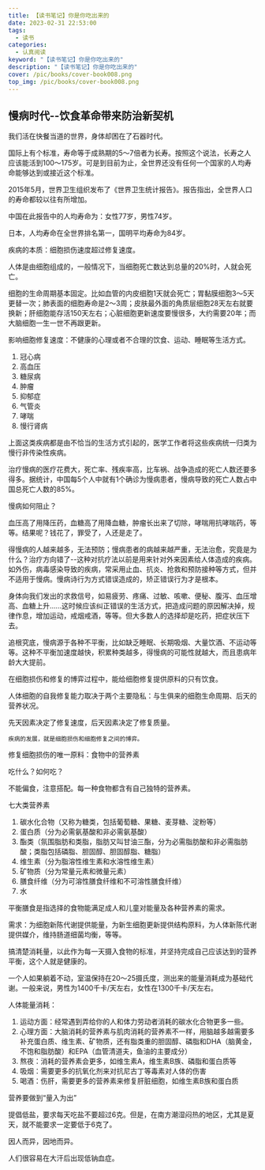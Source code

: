 ```yaml
---
title: 【读书笔记】你是你吃出来的
date: 2023-02-31 22:53:00
tags: 
  - 读书
categories: 
  - 认真阅读
keyword: "【读书笔记】你是你吃出来的"
description: "【读书笔记】你是你吃出来的"
cover: /pic/books/cover-book008.png
top_img: /pic/books/cover-book008.png
---
```


## 慢病时代--饮食革命带来防治新契机

我们活在快餐当道的世界，身体却困在了石器时代。

国际上有个标准，寿命等于成熟期的5～7倍者为长寿。按照这个说法，长寿之人应该能活到100～175岁。可是到目前为止，全世界还没有任何一个国家的人均寿命能够达到或接近这个标准。

2015年5月，世界卫生组织发布了《世界卫生统计报告》。报告指出，全世界人口的寿命都较以往有所增加。

中国在此报告中的人均寿命为：女性77岁，男性74岁。

日本，人均寿命在全世界排名第一，国明平均寿命为84岁。

疾病的本质：细胞损伤速度超过修复速度。

人体是由细胞组成的，一般情况下，当细胞死亡数达到总量的20%时，人就会死亡。

细胞的生命周期基本固定。比如血管的内皮细胞1天就会死亡；胃黏膜细胞3～5天更替一次；肺表面的细胞寿命是2～3周；皮肤最外面的角质层细胞28天左右就要换新；肝细胞能存活150天左右；心脏细胞更新速度要慢很多，大约需要20年；而大脑细胞一生一世不再跟更新。

影响细胞修复速度：不健康的心理或者不合理的饮食、运动、睡眠等生活方式。

1. 冠心病
2. 高血压
3. 糖尿病
4. 肿瘤
5. 抑郁症
6. 气管炎
7. 哮喘
8. 慢行肾病

上面这类疾病都是由不恰当的生活方式引起的，医学工作者将这些疾病统一归类为慢行非传染性疾病。

治疗慢病的医疗花费大，死亡率、残疾率高，比车祸、战争造成的死亡人数还要多得多。据统计，中国每5个人中就有1个确诊为慢病患者，慢病导致的死亡人数占中国总死亡人数的85%。

慢病如何阻止？

血压高了用降压药，血糖高了用降血糖，肿瘤长出来了切除，哮喘用抗哮喘药，等等。结果呢？钱花了，罪受了，人还是走了。

得慢病的人越来越多，无法预防；慢病患者的病越来越严重，无法治愈，究竟是为什么？治疗方向错了--这种对抗疗法以前是用来针对外来因素给人体造成的疾病。如外伤，病毒感染导致的疾病，常采用止血、抗炎、抢救和预防接种等方式，但并不适用于慢病。慢病诗行为方式错误造成的，矫正错误行为才是根本。

身体向我们发出的求救信号，如易疲劳、疼痛、过敏、咳嗽、便秘、腹泻、血压增高、血糖上升......这时候应该纠正错误的生活方式，把造成问题的原因解决掉，规律作息，增加运动，戒烟戒酒，等等。但大多数人的选择却是吃药，把症状压下去。

追根究底，慢病源于各种不平衡，比如缺乏睡眠、长期吸烟、大量饮酒、不运动等等。这种不平衡加速度越快，积累种类越多，得慢病的可能性就越大，而且患病年龄大大提前。

在细胞损伤和修复的博弈过程中，能给细胞修复提供原料的只有饮食。

人体细胞的自我修复能力取决于两个主要隐私：与生俱来的细胞生命周期、后天的营养状况。

先天因素决定了修复速度，后天因素决定了修复质量。

`疾病的发展，就是细胞损伤和细胞修复之间的博弈。`

修复细胞损伤的唯一原料：食物中的营养素

吃什么？如何吃？

不能偏食，注意搭配。每一种食物都含有自己独特的营养素。

七大类营养素

1. 碳水化合物（又称为糖类，包括葡萄糖、果糖、麦芽糖、淀粉等）
2. 蛋白质（分为必需氨基酸和非必需氨基酸）
3. 酯类（氛围脂肪和类脂，脂肪又叫甘油三酯，分为必需脂肪酸和非必需脂肪酸；类脂包括磷脂、胆固醇、胆固醇脂、糖脂）
4. 维生素（分为脂溶性维生素和水溶性维生素）
5. 矿物质（分为常量元素和微量元素）
6. 膳食纤维（分为可溶性膳食纤维和不可溶性膳食纤维）
7. 水

平衡膳食是指选择的食物能满足成人和儿童对能量及各种营养素的需求。

需求：为细胞新陈代谢提供能量，为新生细胞更新提供结构原料，为人体新陈代谢提供媒介，维持肠道细菌均衡，等等。

搞清楚消耗量，以此作为每一天摄入食物的标准，并坚持完成自己应该达到的营养平衡，这个人就是健康的。

一个人如果躺着不动，室温保持在20～25摄氏度，测出来的能量消耗成为基础代谢。一般来说，男性为1400千卡/天左右，女性在1300千卡/天左右。

人体能量消耗：
1. 运动方面：经常遇到弄给你的人和体力劳动者消耗的碳水化合物更多一些。
2. 心理方面：大脑消耗的营养素与肌肉消耗的营养素不一样，用脑越多越需要多补充蛋白质、维生素、矿物质，还有脂类重的胆固醇、磷脂和DHA（脑黄金，不饱和脂肪酸）和EPA（血管清道夫，鱼油的主要成分）
3. 熬夜：消耗的营养素会更多，如维生素A，维生素B族、磷脂和蛋白质等
4. 吸烟：需要更多的抗氧化剂来对抗尼古丁等毒素对人体的伤害
5. 喝酒：伤肝，需要更多的营养素来修复肝脏细胞，如维生素B族和蛋白质

营养要做到“量入为出”

提倡低盐，要求每天吃盐不要超过6克。但是，在南方潮湿闷热的地区，尤其是夏天，就不能要求一定要低于6克了。

因人而异，因地而异。

人们很容易在大汗后出现低钠血症。








